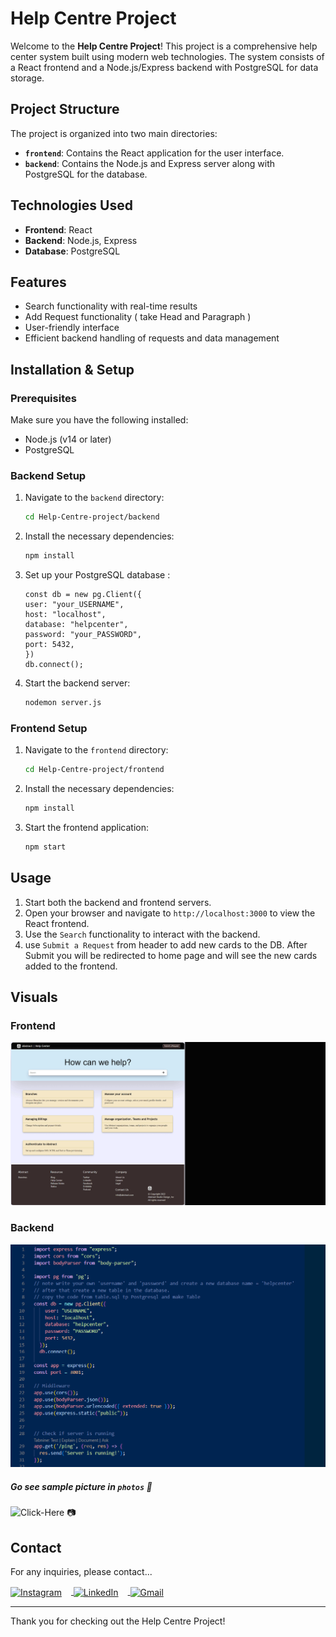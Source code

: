 # Help Centre Project

Welcome to the **Help Centre Project**! This project is a comprehensive help center system built using modern web technologies. The system consists of a React frontend and a Node.js/Express backend with PostgreSQL for data storage.

## Project Structure

The project is organized into two main directories:

- **`frontend`**: Contains the React application for the user interface.
- **`backend`**: Contains the Node.js and Express server along with PostgreSQL for the database.

## Technologies Used

- **Frontend**: React
- **Backend**: Node.js, Express
- **Database**: PostgreSQL

## Features

- Search functionality with real-time results
- Add Request functionality ( take Head and Paragraph )
- User-friendly interface
- Efficient backend handling of requests and data management

## Installation & Setup

### Prerequisites

Make sure you have the following installed:

- Node.js (v14 or later)
- PostgreSQL

### Backend Setup

1. Navigate to the `backend` directory:

    ```bash
    cd Help-Centre-project/backend
    ```

2. Install the necessary dependencies:

    ```bash
    npm install
    ```

3. Set up your PostgreSQL database :

    ```
    const db = new pg.Client({
    user: "your_USERNAME", 
    host: "localhost",
    database: "helpcenter",
    password: "your_PASSWORD",
    port: 5432,
    }) 
    db.connect();
   ```
 

4. Start the backend server:
    ```bash
    nodemon server.js
   ```

### Frontend Setup

1. Navigate to the `frontend` directory:

    ```bash
    cd Help-Centre-project/frontend
    ```

2. Install the necessary dependencies:

    ```bash
    npm install
    ```

3. Start the frontend application:

    ```bash
    npm start
    ```

## Usage

1. Start both the backend and frontend servers.
2. Open your browser and navigate to `http://localhost:3000` to view the React frontend.
3. Use the `Search` functionality to interact with the backend.
4. use `Submit a Request` from header to add new cards to the DB. After Submit you will be redirected to home page and will see the new cards added to the frontend.

## Visuals

### Frontend

![Frontend Screenshot](https://github.com/sahil1476/Help-Center-project/blob/main/photos/webpage.gif?raw=true)

### Backend

![Backend Screenshot](https://github.com/sahil1476/Help-Center-project/blob/main/photos/backendcode.gif?raw=true)


##### Go see sample picture in `photos` 📁 
![Click-Here 📷](https://github.com/sahil1476/Help-Center-project/tree/main/photos)


## Contact


For any inquiries, please contact...


<a href="https://www.instagram.com/ssahilsharma_/" target="_blank">
  <img src="https://img.icons8.com/color/50/000000/instagram-new.png" alt="Instagram" style="vertical-align: middle; margin-right: 15px;"/>
</a>
<a href="https://www.linkedin.com/in/sahil-sharma-34989519a/" target="_blank">
  <img src="https://img.icons8.com/color/50/000000/linkedin.png" alt="LinkedIn" style="vertical-align: middle; margin-right: 15px;"/>
</a>
<a href="mailto:krsahilsharma07@gmail.com" target="_blank">
  <img src="https://img.icons8.com/color/50/000000/gmail.png" alt="Gmail" style="vertical-align: middle;"/>
</a>

---

Thank you for checking out the Help Centre Project!
